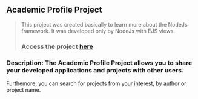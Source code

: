 ## Academic Profile Project
> This project was created basically to learn more about the NodeJs framework. It was developed only by NodeJs with EJS views.
> ### Access the project [here](https://radiant-refuge-56238.herokuapp.com)

### Description: The Academic Profile Project allows you to share your developed applications and projects with other users.
  Furthemore, you can search for projects from your interest, by author or project name. 
